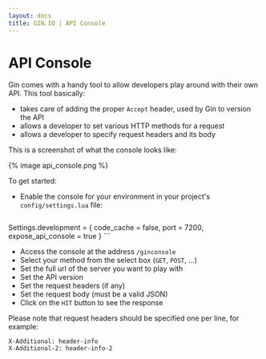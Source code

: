 ```yaml
---
layout: docs
title: GIN.IO | API Console
---
```



# API Console

Gin comes with a handy tool to allow developers play around with their own API. This tool basically:

 * takes care of adding the proper `Accept` header, used by Gin to version the API
 * allows a developer to set various HTTP methods for a request
 * allows a developer to specify request headers and its body

This is a screenshot of what the console looks like:

{% image api_console.png %}

To get started:

 * Enable the console for your environment in your project's `config/settings.lua` file:

    ```lua
 Settings.development = {
		code_cache = false,
		port = 7200,
		expose_api_console = true
 }
    ```
 * Access the console at the address `/ginconsole`
 * Select your method from the select box (`GET`, `POST`, ...)
 * Set the full url of the server you want to play with
 * Set the API version
 * Set the request headers (if any)
 * Set the request body (must be a valid JSON)
 * Click on the `HIT` button to see the response

Please note that request headers should be specified one per line, for example:

```
X-Additional: header-info
X-Additional-2: header-info-2
```
